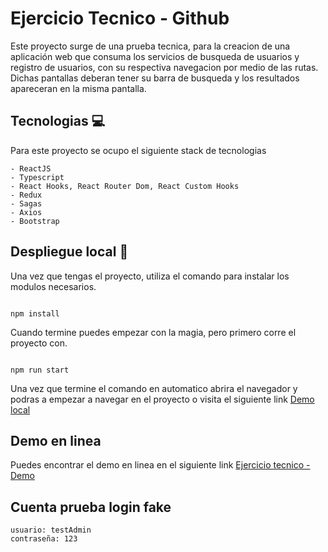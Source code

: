 # Ejercicio Tecnico - Github

Este proyecto surge de una prueba tecnica, para la creacion de una aplicación web que consuma los servicios de busqueda de usuarios y registro de usuarios, con su respectiva navegacion por medio de las rutas. Dichas pantallas deberan tener su barra de busqueda y los resultados apareceran en la misma pantalla.

## Tecnologias :computer:

Para este proyecto se ocupo el siguiente stack de tecnologias

```
- ReactJS
- Typescript
- React Hooks, React Router Dom, React Custom Hooks
- Redux
- Sagas
- Axios
- Bootstrap
```

## Despliegue local 🚀

Una vez que tengas el proyecto, utiliza el comando para instalar los modulos necesarios.

```

npm install

```

Cuando termine puedes empezar con la magia, pero primero corre el proyecto con.

```

npm run start

```

Una vez que termine el comando en automatico abrira el navegador y podras a empezar a navegar en el proyecto o visita el siguiente link [Demo local](http://localhost:3000)

## Demo en linea

Puedes encontrar el demo en linea en el siguiente link [Ejercicio tecnico - Demo](https://profesional.danieltorrez.com/ejUsuarios/)

## Cuenta prueba login fake

```
usuario: testAdmin
contraseña: 123
```
